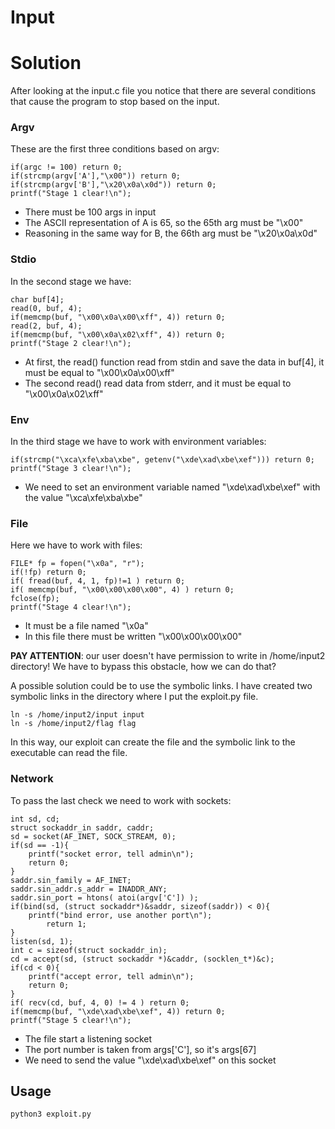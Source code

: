 # Input
# Solution
After looking at the input.c file you notice that there are several conditions that cause the program to stop based on the input.

### Argv
These are the first three conditions based on argv:
```
if(argc != 100) return 0;
if(strcmp(argv['A'],"\x00")) return 0;
if(strcmp(argv['B'],"\x20\x0a\x0d")) return 0;
printf("Stage 1 clear!\n");	
```
* There must be 100 args in input
* The ASCII representation of A is 65, so the 65th arg must be "\x00"
* Reasoning in the same way for B, the 66th arg must be "\x20\x0a\x0d"

### Stdio
In the second stage we have:
```
char buf[4];
read(0, buf, 4);
if(memcmp(buf, "\x00\x0a\x00\xff", 4)) return 0;
read(2, buf, 4);
if(memcmp(buf, "\x00\x0a\x02\xff", 4)) return 0;
printf("Stage 2 clear!\n");
```
* At first, the read() function read from stdin and save the data in buf[4], it must be equal to "\x00\x0a\x00\xff"
* The second read() read data from stderr, and it must be equal to "\x00\x0a\x02\xff"


### Env
In the third stage we have to work with environment variables:
```
if(strcmp("\xca\xfe\xba\xbe", getenv("\xde\xad\xbe\xef"))) return 0;
printf("Stage 3 clear!\n");
```
* We need to set an environment variable named "\xde\xad\xbe\xef" with the value "\xca\xfe\xba\xbe"

### File
Here we have to work with files:
```
FILE* fp = fopen("\x0a", "r");
if(!fp) return 0;
if( fread(buf, 4, 1, fp)!=1 ) return 0;
if( memcmp(buf, "\x00\x00\x00\x00", 4) ) return 0;
fclose(fp);
printf("Stage 4 clear!\n");	
```
* It must be a file named "\x0a"
* In this file there must be written "\x00\x00\x00\x00"

**PAY ATTENTION**: our user doesn't have permission to write in /home/input2 directory! We have to bypass this obstacle, how we can do that?

A possible solution could be to use the symbolic links. I have created two symbolic links in the directory where I put the exploit.py file.
```
ln -s /home/input2/input input
ln -s /home/input2/flag flag
```
In this way, our exploit can create the file and the symbolic link to the executable can read the file.

### Network
To pass the last check we need to work with sockets:
```
int sd, cd;
struct sockaddr_in saddr, caddr;
sd = socket(AF_INET, SOCK_STREAM, 0);
if(sd == -1){
    printf("socket error, tell admin\n");
    return 0;
}
saddr.sin_family = AF_INET;
saddr.sin_addr.s_addr = INADDR_ANY;
saddr.sin_port = htons( atoi(argv['C']) );
if(bind(sd, (struct sockaddr*)&saddr, sizeof(saddr)) < 0){
    printf("bind error, use another port\n");
        return 1;
}
listen(sd, 1);
int c = sizeof(struct sockaddr_in);
cd = accept(sd, (struct sockaddr *)&caddr, (socklen_t*)&c);
if(cd < 0){
    printf("accept error, tell admin\n");
    return 0;
}
if( recv(cd, buf, 4, 0) != 4 ) return 0;
if(memcmp(buf, "\xde\xad\xbe\xef", 4)) return 0;
printf("Stage 5 clear!\n");
```

* The file start a listening socket
* The port number is taken from args['C'], so it's args[67]
* We need to send the value "\xde\xad\xbe\xef" on this socket

## Usage
```
python3 exploit.py
```